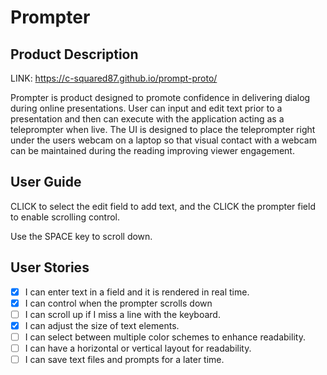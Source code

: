 # Prompter
## Product Description

LINK: https://c-squared87.github.io/prompt-proto/

Prompter is product designed to promote confidence in delivering dialog during online presentations. User can input and edit text prior to a presentation and then can execute with the application acting as a teleprompter when live. The UI is designed to place the teleprompter right under the users webcam on a laptop so that visual contact with a webcam can be maintained during the reading improving viewer engagement.


## User Guide

CLICK to select the edit field to add text, and the CLICK the prompter field to enable scrolling control.

Use the SPACE key to scroll down.

## User Stories

- [X] I can enter text in a field and it is rendered in real time.
- [X] I can control when the prompter scrolls down
- [ ] I can scroll up if I miss a line with the keyboard.
- [X] I can adjust the size of text elements.
- [ ] I can select between multiple color schemes to enhance readability.
- [ ] I can have a horizontal or vertical layout for readability.
- [ ] I can save text files and prompts for a later time.
